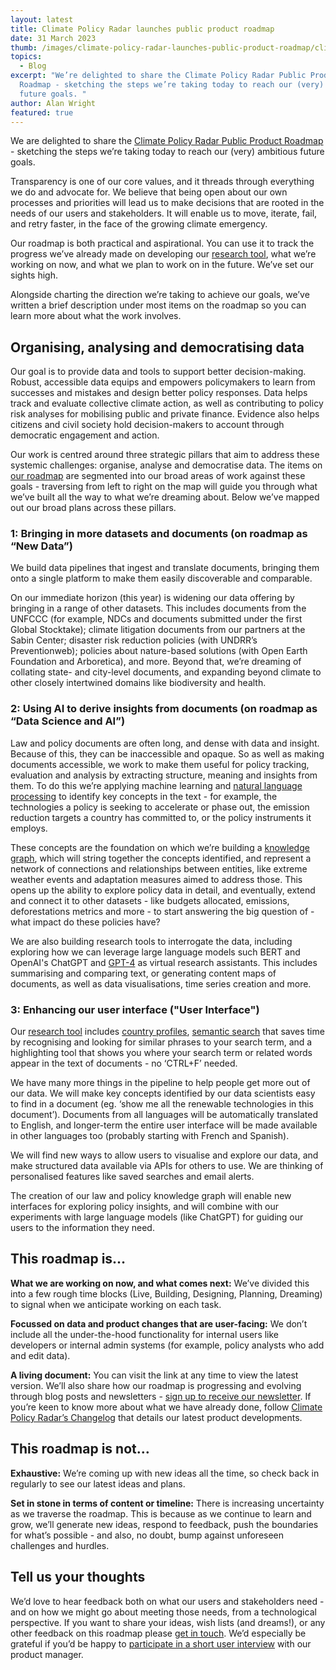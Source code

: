 ```yaml
---
layout: latest
title: Climate Policy Radar launches public product roadmap
date: 31 March 2023
thumb: /images/climate-policy-radar-launches-public-product-roadmap/climate-policy-radar-public-product-roadmap.jpg
topics:
  - Blog
excerpt: "We’re delighted to share the Climate Policy Radar Public Product
  Roadmap - sketching the steps we’re taking today to reach our (very) ambitious
  future goals. "
author: Alan Wright
featured: true
---
```

We are delighted to share the [Climate Policy Radar Public Product Roadmap](https://climatepolicyradar.notion.site/8071896b79f540e3b975ff564791ed4a?v=bf5633ead154432ba5dfea6fc435edad) - sketching the steps we’re taking today to reach our (very) ambitious future goals.  

Transparency is one of our core values, and it threads through everything we do and advocate for. We believe that being open about our own processes and priorities will lead us to make decisions that are rooted in the needs of our users and stakeholders. It will enable us to move, iterate, fail, and retry faster, in the face of the growing climate emergency.

Our roadmap is both practical and aspirational. You can use it to track the progress we’ve already made on developing our [research tool](https://app.climatepolicyradar.org/), what we’re working on now, and what we plan to work on in the future. We’ve set our sights high.

Alongside charting the direction we’re taking to achieve our goals, we’ve written a brief description under most items on the roadmap so you can learn more about what the work involves. 

## Organising, analysing and democratising data

Our goal is to provide data and tools to support better decision-making. Robust, accessible data equips and empowers policymakers to learn from successes and mistakes and design better policy responses. Data helps track and evaluate collective climate action, as well as contributing to policy risk analyses for mobilising public and private finance. Evidence also helps citizens and civil society hold decision-makers to account through democratic engagement and action.

Our work is centred around three strategic pillars that aim to address these systemic challenges: organise, analyse and democratise data. The items on [our roadmap](https://www.notion.so/climatepolicyradar/8071896b79f540e3b975ff564791ed4a?v=bf5633ead154432ba5dfea6fc435edad&pvs=4) are segmented into our broad areas of work against these goals - traversing from left to right on the map will guide you through what we’ve built all the way to what we’re dreaming about. Below we’ve mapped out our broad plans across these pillars.

### 1: Bringing in more datasets and documents (on roadmap as “New Data”)

We build data pipelines that ingest and translate documents, bringing them onto a single platform to make them easily discoverable and comparable. 

On our immediate horizon (this year) is widening our data offering by bringing in a range of other datasets. This includes documents from the UNFCCC (for example, NDCs and documents submitted under the first Global Stocktake); climate litigation documents from our partners at the Sabin Center; disaster risk reduction policies (with UNDRR’s Preventionweb); policies about nature-based solutions (with Open Earth Foundation and Arboretica), and more. Beyond that, we’re dreaming of collating state- and city-level documents, and expanding beyond climate to other closely intertwined domains like biodiversity and health. 

### 2: Using AI to derive insights from documents (on roadmap as “Data Science and AI”)

Law and policy documents are often long, and dense with data and insight. Because of this, they can be inaccessible and opaque. So as well as making documents accessible, we work to make them useful for policy tracking, evaluation and analysis by extracting structure, meaning and insights from them. To do this we’re applying machine learning and [natural language processing](https://climatepolicyradar.org/latest/building-natural-language-search-for-climate-change-laws-and-policies) to identify key concepts in the text - for example, the technologies a policy is seeking to accelerate or phase out, the emission reduction targets a country has committed to, or the policy instruments it employs. 

These concepts are the foundation on which we’re building a [knowledge graph](https://blog.google/products/search/introducing-knowledge-graph-things-not/), which will string together the concepts identified, and represent a network of connections and relationships between entities, like extreme weather events and adaptation measures aimed to address those. This opens up the ability to explore policy data in detail, and eventually, extend and connect it to other datasets - like budgets allocated, emissions, deforestations metrics and more - to start answering the big question of - what impact do these policies have?

We are also building research tools to interrogate the data, including exploring how we can leverage large language models such BERT and OpenAI's ChatGPT and [GPT-4](https://twitter.com/NachmanyMichal/status/1635912421024972801) as virtual research assistants. This includes summarising and comparing text, or generating content maps of documents, as well as data visualisations, time series creation and more. 

### 3: Enhancing our user interface ("User Interface")

Our [research tool](https://app.climatepolicyradar.org/) includes [country profiles](https://app.climatepolicyradar.org/geographies/india), [semantic search](https://climatepolicyradar.org/latest/building-natural-language-search-for-climate-change-laws-and-policies) that saves time by recognising and looking for similar phrases to your search term, and a highlighting tool that shows you where your search term or related words appear in the text of documents - no ‘CTRL+F’ needed. 

We have many more things in the pipeline to help people get more out of our data. We will make key concepts identified by our data scientists easy to find in a document (eg. ‘show me all the renewable technologies in this document’). Documents from all languages will be automatically translated to English, and longer-term the entire user interface will be made available in other languages too (probably starting with French and Spanish). 

We will find new ways to allow users to visualise and explore our data, and make structured data available via APIs for others to use. We are thinking of personalised features like saved searches and email alerts. 

The creation of our law and policy knowledge graph will enable new interfaces for exploring policy insights, and will combine with our experiments with large language models (like ChatGPT) for guiding our users to the information they need. 

## This roadmap is…

**What we are working on now, and what comes next:** We’ve divided this into a few rough time blocks (Live, Building, Designing, Planning, Dreaming) to signal when we anticipate working on each task.

**Focussed on data and product changes that are user-facing:** We don’t include all the under-the-hood functionality for internal users like developers or internal admin systems (for example, policy analysts who add and edit data). 

**A living document:** You can visit the link at any time to view the latest version. We’ll also share how our roadmap is progressing and evolving through blog posts and newsletters - [sign up to receive our newsletter](https://3566c5a7.sibforms.com/serve/MUIEAPkXK4liqQjleE87527EfcD9gDzY26dQhnJOxNeXZK_TvEAjl_Qu7rrkysJS2ODrj1LioiH24HTGbul2vS1sAxYCPHtu7PgnhZrAE9yCfaFrJ7vzmvBc3u87cs_pkC_99nQ2AqBONHtLwErrV7mcVga2qNlO1xetSeqVVWYsrVPRjg6Rc978eQEMasGQc4PFgIfMFza8TJEv). If you’re keen to know more about what we have already done, follow [Climate Policy Radar’s Changelog](https://climatepolicyradar.notion.site/Climate-Policy-Radar-s-Public-Changelog-1f028d2141e946adaebb8a420f50029c) that details our latest product developments. 

## This roadmap is not…

**Exhaustive:** We’re coming up with new ideas all the time, so check back in regularly to see our latest ideas and plans. 

**Set in stone in terms of content or timeline:** There is increasing uncertainty as we traverse the roadmap. This is because as we continue to learn and grow, we’ll generate new ideas, respond to feedback, push the boundaries for what’s possible - and also, no doubt, bump against unforeseen challenges and hurdles.   

## Tell us your thoughts

We’d love to hear feedback both on what our users and stakeholders need - and on how we might go about meeting those needs, from a technological perspective. If you want to share your ideas, wish lists (and dreams!), or any other feedback on this roadmap please [get in touch](https://climatepolicyradar.org/contact). We’d especially be grateful if you’d be happy to [participate in a short user interview](https://calendly.com/alan-climate-policy-radar/feedback-conversation) with our product manager.